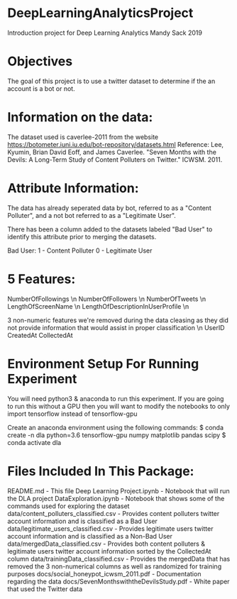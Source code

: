 # DeepLearningAnalyticsProject
Introduction project for Deep Learning Analytics
Mandy Sack 2019

# Objectives

The goal of this project is to use a twitter dataset to determine if the an account is a bot or not. 

# Information on the data:
The dataset used is caverlee-2011 from the website https://botometer.iuni.iu.edu/bot-repository/datasets.html 
Reference: Lee, Kyumin, Brian David Eoff, and James Caverlee. "Seven Months with the Devils: A Long-Term Study of Content Polluters on Twitter." ICWSM. 2011.

# Attribute Information:
The data has already seperated data by bot, referred to as a "Content Polluter", and a not bot referred to as a "Legitimate User".

There has been a column added to the datasets labeled "Bad User" to identify this attribute prior to merging the datasets.

Bad User:
1 - Content Polluter
0 - Legitimate User

# 5 Features:
NumberOfFollowings \n
NumberOfFollowers \n
NumberOfTweets \n
LengthOfScreenName \n
LengthOfDescriptionInUserProfile \n

3 non-numeric features we're removed during the data cleasing as they did not provide information that would assist in proper classification \n
UserID
CreatedAt
CollectedAt

# Environment Setup For Running Experiment

You will need python3 & anaconda to run this experiment. If you are going to run this without a GPU then you will want to modify the notebooks to only import tensorflow instead of tensorflow-gpu

Create an anaconda environment using the following commands:
$ conda create -n dla python=3.6 tensorflow-gpu numpy matplotlib pandas scipy 
$ conda activate dla

# Files Included In This Package:
README.md - This file
Deep Learning Project.ipynb - Notebook that will run the DLA project
DataExploration.ipynb - Notebook that shows some of the commands used for exploring the dataset
data/content_polluters_classified.csv - Provides content polluters twitter account information and is classified as a Bad User 
data/legitimate_users_classified.csv - Provides legitimate users twitter account information and is classified as a Non-Bad User
data/mergedData_classified.csv - Provides both content polluters & legitimate users twitter account information sorted by the CollectedAt column 
data/trainingData_classified.csv - Provides the mergedData that has removed the 3 non-numerical columns as well as randomized for training purposes
docs/social_honeypot_icwsm_2011.pdf - Documentation regarding the data
docs/SevenMonthswiththeDevilsStudy.pdf - White paper that used the Twitter data


